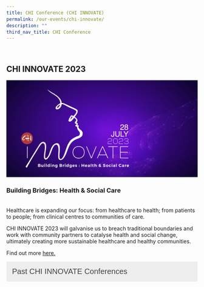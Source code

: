 ```yaml
---
title: CHI Conference (CHI INNOVATE)
permalink: /our-events/chi-innovate/
description: ""
third_nav_title: CHI Conference
---
```

<br>
<h2> CHI INNOVATE 2023</h2>

![](/images/innovate23.png)

<h3>Building Bridges: Health &amp; Social Care</h3><br>
Healthcare is expanding our focus: from healthcare to health; from patients to people; from clinical centres to communities of care.<br>

CHI INNOVATE 2023 will galvanise us to breach traditional boundaries and work with community partners to catalyse health and social change, ultimately creating more sustainable healthcare and healthy communities. <br>

Find out more 
 <a href="https://chiinnovate2023.klobbi.com/">here.</a>
<br>
<style>
.button {
  background-color: #eee;
  color: #444;
  cursor: pointer;
  padding: 15px;
  width: 100%;
  border: none;
  text-align: left;
  outline: none;
  font-size: 20px;
  transition: 0.4s;
}

.active, .button:hover {
  background-color: #ccc; 
}

.panel {
  padding: 0 18px;
  display: none;
  background-color: white;
  overflow: hidden;
}
</style>

<a href="/our-events/past-chi-innovate/"><button class="button button1">Past CHI INNOVATE Conferences</button></a><br>